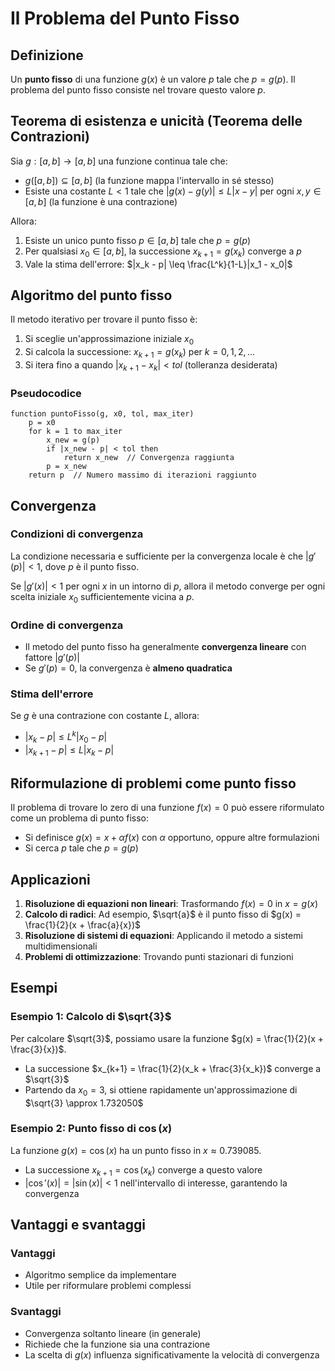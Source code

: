 # Il Problema del Punto Fisso

## Definizione
Un **punto fisso** di una funzione $g(x)$ è un valore $p$ tale che $p = g(p)$. Il problema del punto fisso consiste nel trovare questo valore $p$.

## Teorema di esistenza e unicità (Teorema delle Contrazioni)
Sia $g: [a,b] \rightarrow [a,b]$ una funzione continua tale che:
- $g([a,b]) \subseteq [a,b]$ (la funzione mappa l'intervallo in sé stesso)
- Esiste una costante $L < 1$ tale che $|g(x) - g(y)| \leq L|x - y|$ per ogni $x,y \in [a,b]$ (la funzione è una contrazione)

Allora:
1. Esiste un unico punto fisso $p \in [a,b]$ tale che $p = g(p)$
2. Per qualsiasi $x_0 \in [a,b]$, la successione $x_{k+1} = g(x_k)$ converge a $p$
3. Vale la stima dell'errore: $|x_k - p| \leq \frac{L^k}{1-L}|x_1 - x_0|$

## Algoritmo del punto fisso

Il metodo iterativo per trovare il punto fisso è:
1. Si sceglie un'approssimazione iniziale $x_0$
2. Si calcola la successione: $x_{k+1} = g(x_k)$ per $k = 0,1,2,...$
3. Si itera fino a quando $|x_{k+1} - x_k| < tol$ (tolleranza desiderata)

### Pseudocodice
```
function puntoFisso(g, x0, tol, max_iter)
    p = x0
    for k = 1 to max_iter
        x_new = g(p)
        if |x_new - p| < tol then
            return x_new  // Convergenza raggiunta
        p = x_new
    return p  // Numero massimo di iterazioni raggiunto
```

## Convergenza

### Condizioni di convergenza
La condizione necessaria e sufficiente per la convergenza locale è che $|g'(p)| < 1$, dove $p$ è il punto fisso.

Se $|g'(x)| < 1$ per ogni $x$ in un intorno di $p$, allora il metodo converge per ogni scelta iniziale $x_0$ sufficientemente vicina a $p$.

### Ordine di convergenza
- Il metodo del punto fisso ha generalmente **convergenza lineare** con fattore $|g'(p)|$
- Se $g'(p) = 0$, la convergenza è **almeno quadratica**

### Stima dell'errore
Se $g$ è una contrazione con costante $L$, allora:
- $|x_k - p| \leq L^k|x_0 - p|$
- $|x_{k+1} - p| \leq L|x_k - p|$

## Riformulazione di problemi come punto fisso

Il problema di trovare lo zero di una funzione $f(x) = 0$ può essere riformulato come un problema di punto fisso:
- Si definisce $g(x) = x + \alpha f(x)$ con $\alpha$ opportuno, oppure altre formulazioni
- Si cerca $p$ tale che $p = g(p)$

## Applicazioni
1. **Risoluzione di equazioni non lineari**: Trasformando $f(x) = 0$ in $x = g(x)$
2. **Calcolo di radici**: Ad esempio, $\sqrt{a}$ è il punto fisso di $g(x) = \frac{1}{2}(x + \frac{a}{x})$
3. **Risoluzione di sistemi di equazioni**: Applicando il metodo a sistemi multidimensionali
4. **Problemi di ottimizzazione**: Trovando punti stazionari di funzioni

## Esempi

### Esempio 1: Calcolo di $\sqrt{3}$
Per calcolare $\sqrt{3}$, possiamo usare la funzione $g(x) = \frac{1}{2}(x + \frac{3}{x})$.
- La successione $x_{k+1} = \frac{1}{2}(x_k + \frac{3}{x_k})$ converge a $\sqrt{3}$
- Partendo da $x_0 = 3$, si ottiene rapidamente un'approssimazione di $\sqrt{3} \approx 1.732050$

### Esempio 2: Punto fisso di $\cos(x)$
La funzione $g(x) = \cos(x)$ ha un punto fisso in $x \approx 0.739085$.
- La successione $x_{k+1} = \cos(x_k)$ converge a questo valore
- $|\cos'(x)| = |\sin(x)| < 1$ nell'intervallo di interesse, garantendo la convergenza

## Vantaggi e svantaggi

### Vantaggi
- Algoritmo semplice da implementare
- Utile per riformulare problemi complessi

### Svantaggi
- Convergenza soltanto lineare (in generale)
- Richiede che la funzione sia una contrazione
- La scelta di $g(x)$ influenza significativamente la velocità di convergenza